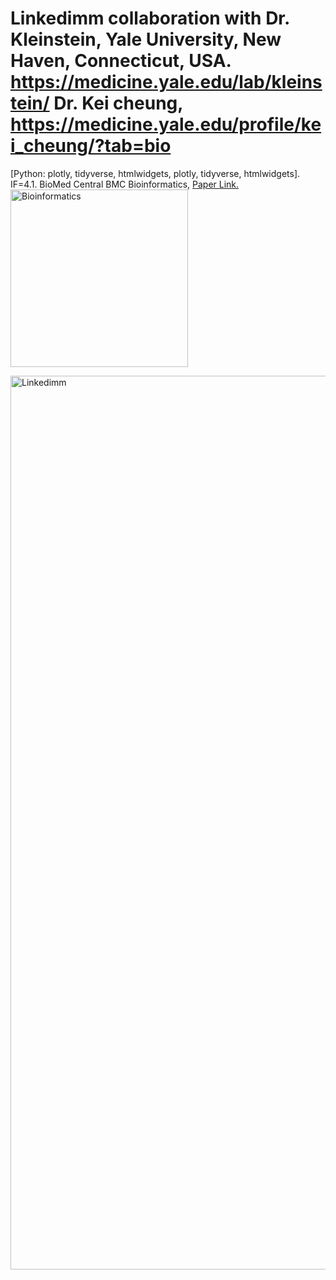 # Linkedimm collaboration with Dr. Kleinstein, Yale University, New Haven, Connecticut, USA. https://medicine.yale.edu/lab/kleinstein/ Dr. Kei cheung, https://medicine.yale.edu/profile/kei_cheung/?tab=bio
[Python: plotly, tidyverse, htmlwidgets, plotly, tidyverse, htmlwidgets]. IF=4.1.
BioMed Central BMC Bioinformatics, [Paper Link.](https://link.springer.com/epdf/10.1186/s12859-021-04031-9?sharing_token=MhUZjHfvmKKUpYLDTOCjI2_BpE1tBhCbnbw3BuzI2RNPr6yF9Oxxt_PX7Mcbppxl2N5Js5ZzuSBkp2NG4NU6L2wGFEjpjWRIq5eH0tGUbaW330wQEB_y6ijQiopZzYbYQrHjgV6V2MOknrTfN0iRkb8n7vunJedtdg7togIVJVQ%3D)
<img width="284" alt="Bioinformatics" src="https://github.com/spawar2/Linkedimm/assets/25118302/4f6a0655-e63e-49bb-ae17-c8e85a4f1cd6">

<img width="1430" alt="Linkedimm" src="https://github.com/spawar2/Linkedimm/assets/25118302/963de5e9-d10b-4df8-ad3a-7fc137ffdf84">

